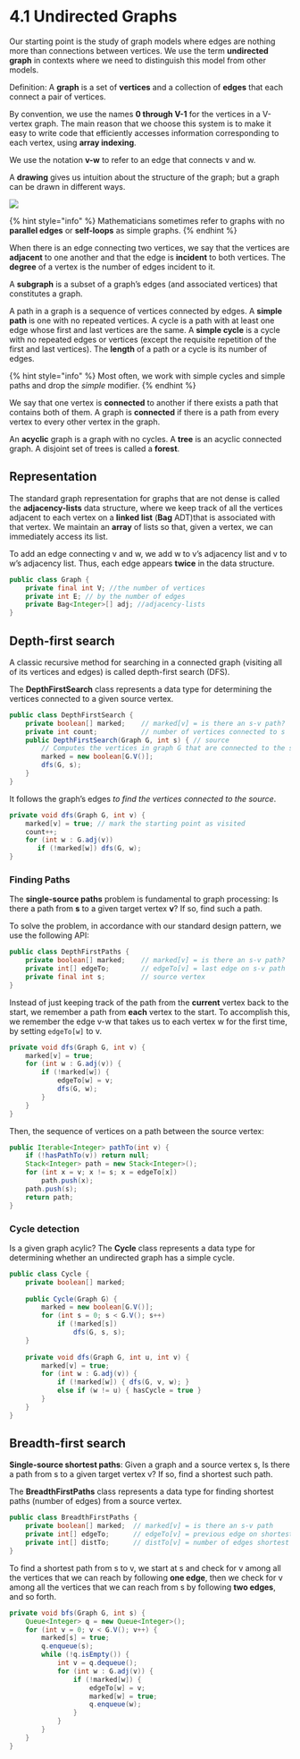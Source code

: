 # 4.1 Undirected Graphs

Our starting point is the study of graph models where edges are nothing more than connections between vertices. We use the term **undirected graph** in contexts where we need to distinguish this model from other models.

Definition: A **graph** is a set of **vertices** and a collection of **edges** that each connect a pair of vertices.

By convention, we use the names **0 through V-1** for the vertices in a V-vertex graph. The main reason that we choose this system is to make it easy to write code that efficiently accesses information corresponding to each vertex, using **array indexing**.

We use the notation **v-w** to refer to an edge that connects v and w.

A **drawing** gives us intuition about the structure of the graph; but a graph can be drawn in different ways.

![](../../.gitbook/assets/screen-shot-2018-07-11-at-11.38.21.png)

{% hint style="info" %}
Mathematicians sometimes refer to graphs with no **parallel edges** or **self-loops** as simple graphs.
{% endhint %}

When there is an edge connecting two vertices, we say that the vertices are **adjacent** to one another and that the edge is **incident** to both vertices. The **degree** of a vertex is the number of edges incident to it.

A **subgraph** is a subset of a graph’s edges \(and associated vertices\) that constitutes a graph.

A path in a graph is a sequence of vertices connected by edges. A **simple path** is one with no repeated vertices. A cycle is a path with at least one edge whose first and last vertices are the same. A **simple cycle** is a cycle with no repeated edges or vertices \(except the requisite repetition of the first and last vertices\). The **length** of a path or a cycle is its number of edges.

{% hint style="info" %}
Most often, we work with simple cycles and simple paths and drop the _simple_ modifier.
{% endhint %}

We say that one vertex is **connected** to another if there exists a path that contains both of them. A graph is **connected** if there is a path from every vertex to every other vertex in the graph.

An **acyclic** graph is a graph with no cycles. A **tree** is an acyclic connected graph. A disjoint set of trees is called a **forest**. 

## Representation

The standard graph representation for graphs that are not dense is called the **adjacency-lists** data structure, where we keep track of all the vertices adjacent to each vertex on a **linked list** \(**Bag** ADT\)that is associated with that vertex. We maintain an **array** of lists so that, given a vertex, we can immediately access its list.

To add an edge connecting v and w, we add w to v’s adjacency list and v to w’s adjacency list. Thus, each edge appears **twice** in the data structure.

```java
public class Graph {
    private final int V; //the number of vertices
    private int E; // by the number of edges
    private Bag<Integer>[] adj; //adjacency-lists
}
```

## Depth-first search

A classic recursive method for searching in a connected graph \(visiting all of its vertices and edges\) is called depth-first search \(DFS\). 

The **DepthFirstSearch** class represents a data type for determining the vertices connected to a given source vertex.

```java
public class DepthFirstSearch {
    private boolean[] marked;    // marked[v] = is there an s-v path?
    private int count;           // number of vertices connected to s
    public DepthFirstSearch(Graph G, int s) { // source
        // Computes the vertices in graph G that are connected to the source vertex s.
        marked = new boolean[G.V()];
        dfs(G, s);
    }
}
```

It follows the graph’s edges _to find the vertices connected to the source_.

```java
private void dfs(Graph G, int v) {
    marked[v] = true; // mark the starting point as visited
    count++;
    for (int w : G.adj(v))
       if (!marked[w]) dfs(G, w);
}
```

### Finding Paths

The **single-source paths** problem is fundamental to graph processing: Is there a path from **s** to a given target vertex **v**? If so, find such a path.

To solve the problem, in accordance with our standard design pattern, we use the following API:

```java
public class DepthFirstPaths {
    private boolean[] marked;    // marked[v] = is there an s-v path?
    private int[] edgeTo;        // edgeTo[v] = last edge on s-v path
    private final int s;         // source vertex
}
```

Instead of just keeping track of the path from the **current** vertex back to the start, we remember a path from **each** vertex to the start. To accomplish this, we remember the edge v-w that takes us to each vertex w for the first time, by setting `edgeTo[w]` to v.

```java
private void dfs(Graph G, int v) {
    marked[v] = true;
    for (int w : G.adj(v)) {
        if (!marked[w]) {
            edgeTo[w] = v;
            dfs(G, w);
        }
    }
}
```

Then, the sequence of vertices on a path between the source vertex:

```java
public Iterable<Integer> pathTo(int v) {
    if (!hasPathTo(v)) return null;
    Stack<Integer> path = new Stack<Integer>();
    for (int x = v; x != s; x = edgeTo[x])
        path.push(x);
    path.push(s);
    return path;
}
```

### Cycle detection

Is a given graph acylic?  The **Cycle** class represents a data type for determining whether an undirected graph has a simple cycle.

```java
public class Cycle {
    private boolean[] marked;
    
    public Cycle(Graph G) {
        marked = new boolean[G.V()];
        for (int s = 0; s < G.V(); s++)
            if (!marked[s])
                dfs(G, s, s);
    }
    
    private void dfs(Graph G, int u, int v) {
        marked[v] = true;
        for (int w : G.adj(v)) {
            if (!marked[w]) { dfs(G, v, w); }
            else if (w != u) { hasCycle = true }
        }
    }
}
```

## Breadth-first search

**Single-source shortest paths**: Given a graph and a source vertex s, Is there a path from s to a given target vertex v? If so, find a shortest such path.

The **BreadthFirstPaths** class represents a data type for finding shortest paths \(number of edges\) from a source vertex.

```java
public class BreadthFirstPaths {
    private boolean[] marked;  // marked[v] = is there an s-v path
    private int[] edgeTo;      // edgeTo[v] = previous edge on shortest s-v path
    private int[] distTo;      // distTo[v] = number of edges shortest s-v path
}
```

To find a shortest path from s to v, we start at s and check for v among all the vertices that we can reach by following **one edge**, then we check for v among all the vertices that we can reach from s by following **two edges**, and so forth.

```java
private void bfs(Graph G, int s) {
    Queue<Integer> q = new Queue<Integer>();
    for (int v = 0; v < G.V(); v++) {
        marked[s] = true;
        q.enqueue(s);
        while (!q.isEmpty()) {
            int v = q.dequeue();
            for (int w : G.adj(v)) {
                if (!marked[w]) {
                    edgeTo[w] = v;
                    marked[w] = true;
                    q.enqueue(w);
                }
            } 
        }
    }
}
```

